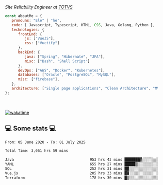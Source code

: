 <p><em>Site Reliability Engineer at <a href="https://www.totvs.com/">TOTVS</a></br>
</em></p>


```javascript
const aboutMe = {
   pronouns: "Ele" | "he",
   code: [ Javascript, Typescript, HTML, CSS, Java, Golang, Python ],
   technologies: {
      frontEnd: {
         js: ["VueJS"],
         css: ["Vuetify"]
      },
      backEnd: {
         java: ["Spring", "Hibernate", "JPA"],
         misc: ["Bash", "Shell Script"]
      },
      devOps: ["AWS", "Docker", "Kubernetes"],
      databases: ["Oracle", "PostgreSQL", "MySQL"],
      misc: ["firebase"],
   },
   architecture: ["Single page applications", "Clean Architecture", "MVC", "Microservices"],
};
```
</br></br>
[![wakatime](https://wakatime.com/badge/user/a3a8ed06-d304-4d6b-bc86-4adc418cdea7.svg)](https://wakatime.com/@a3a8ed06-d304-4d6b-bc86-4adc418cdea7)
<h2>💻 Some stats 💻</h2>

<!--START_SECTION:waka-->

```txt
From: 05 June 2020 - To: 01 July 2025

Total Time: 3,061 hrs 59 mins

Java                                   953 hrs 43 mins ███████▓░░░░░░░░░░░░░░░░░   31.15 %
YAML                                   655 hrs 27 mins █████▒░░░░░░░░░░░░░░░░░░░   21.41 %
SQL                                    252 hrs 31 mins ██░░░░░░░░░░░░░░░░░░░░░░░   08.25 %
Vue.js                                 205 hrs 33 mins █▓░░░░░░░░░░░░░░░░░░░░░░░   06.71 %
Terraform                              178 hrs 30 mins █▒░░░░░░░░░░░░░░░░░░░░░░░   05.83 %
```

<!--END_SECTION:waka-->
